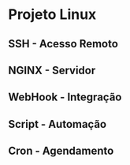 # Projeto Linux

## SSH - Acesso Remoto

## NGINX - Servidor

## WebHook - Integração

## Script - Automação

## Cron - Agendamento
